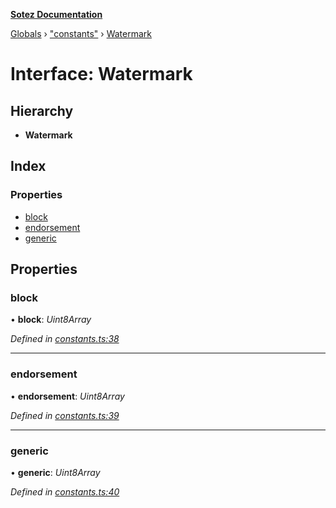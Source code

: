 **[Sotez Documentation](../README.md)**

[Globals](../README.md) › [&quot;constants&quot;](../modules/_constants_.md) › [Watermark](_constants_.watermark.md)

# Interface: Watermark

## Hierarchy

* **Watermark**

## Index

### Properties

* [block](_constants_.watermark.md#block)
* [endorsement](_constants_.watermark.md#endorsement)
* [generic](_constants_.watermark.md#generic)

## Properties

###  block

• **block**: *Uint8Array*

*Defined in [constants.ts:38](https://github.com/AndrewKishino/sotez/blob/0fceff4/src/constants.ts#L38)*

___

###  endorsement

• **endorsement**: *Uint8Array*

*Defined in [constants.ts:39](https://github.com/AndrewKishino/sotez/blob/0fceff4/src/constants.ts#L39)*

___

###  generic

• **generic**: *Uint8Array*

*Defined in [constants.ts:40](https://github.com/AndrewKishino/sotez/blob/0fceff4/src/constants.ts#L40)*